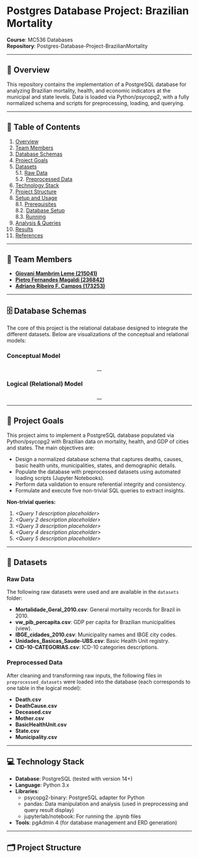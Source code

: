 # Postgres Database Project: Brazilian Mortality  

**Course**: MC536 Databases  
**Repository**: Postgres-Database-Project-BrazilianMortality  

---

## 📖 Overview  
This repository contains the implementation of a PostgreSQL database for analyzing Brazilian mortality, health, and economic indicators at the municipal and state levels. Data is loaded via Python/psycopg2, with a fully normalized schema and scripts for preprocessing, loading, and querying.

---

## 📑 Table of Contents  
1. [Overview](#overview)  
2. [Team Members](#team-members)  
3. [Database Schemas](#database-schemas)  
4. [Project Goals](#project-goals)  
5. [Datasets](#datasets)  
   5.1. [Raw Data](#raw-data)  
   5.2. [Preprocessed Data](#preprocessed-data)  
6. [Technology Stack](#technology-stack)  
7. [Project Structure](#project-structure)  
8. [Setup and Usage](#setup-and-usage)  
   8.1. [Prerequisites](#prerequisites)  
   8.2. [Database Setup](#database-setup)  
   8.3. [Running](#running)  
9. [Analysis & Queries](#analysis--queries)  
10. [Results](#results)  
11. [References](#references)  

---

## 👥 Team Members  
- [**Giovani Mambrim Leme (215041)**](https://github.com/Giovanipt2)  
- [**Pietro Fernandes Magaldi (236842)**](https://github.com/pietromagaldi)  
- [**Adriano Ribeiro F. Campos (173253)**](https://github.com/AdrianoCampos05)

---

## 🗄 Database Schemas  
The core of this project is the relational database designed to integrate the different datasets. Below are visualizations of the conceptual and relational models:

### Conceptual Model  
<p align="center">  
  _<Insert conceptual model diagram here>_  
</p>

### Logical (Relational) Model  
<p align="center">  
  _<Insert logical model diagram here>_  
</p>

---

## 🎯 Project Goals  
This project aims to implement a PostgreSQL database populated via Python/psycopg2 with Brazilian data on mortality, health, and GDP of cities and states. The main objectives are:

- Design a normalized database schema that captures deaths, causes, basic health units, municipalities, states, and demographic details.  
- Populate the database with preprocessed datasets using automated loading scripts (Jupyter Notebooks).  
- Perform data validation to ensure referential integrity and consistency.  
- Formulate and execute five non-trivial SQL queries to extract insights.

**Non-trivial queries:**  
1. _<Query 1 description placeholder>_  
2. _<Query 2 description placeholder>_  
3. _<Query 3 description placeholder>_  
4. _<Query 4 description placeholder>_  
5. _<Query 5 description placeholder>_

---

## 📂 Datasets  
### Raw Data  
The following raw datasets were used and are available in the `datasets` folder:

- **Mortalidade_Geral_2010.csv**: General mortality records for Brazil in 2010.  
- **vw_pib_percapita.csv**: GDP per capita for Brazilian municipalities (view).  
- **IBGE_cidades_2010.csv**: Municipality names and IBGE city codes.  
- **Unidades_Basicas_Saude-UBS.csv**: Basic Health Unit registry.  
- **CID-10-CATEGORIAS.csv**: ICD-10 categories descriptions.

### Preprocessed Data  
After cleaning and transforming raw inputs, the following files in `preprocessed_datasets` were loaded into the database (each corresponds to one table in the logical model):

- **Death.csv**  
- **DeathCause.csv**  
- **Deceased.csv**  
- **Mother.csv**  
- **BasicHealthUnit.csv**  
- **State.csv**  
- **Municipality.csv**

---

## 💻 Technology Stack  
- **Database**: PostgreSQL (tested with version 14+)  
- **Language**: Python 3.x  
- **Libraries**:  
  - psycopg2-binary: PostgreSQL adapter for Python  
  - pandas: Data manipulation and analysis (used in preprocessing and query result display)  
  - jupyterlab/notebook: For running the .ipynb files  
- **Tools**: pgAdmin 4 (for database management and ERD generation)

---

## 🗂 Project Structure  

